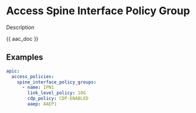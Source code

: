 # Access Spine Interface Policy Group

Description

{{ aac_doc }}
## Examples

```yaml
apic:
  access_policies:
    spine_interface_policy_groups:
      - name: IPN1
        link_level_policy: 10G
        cdp_policy: CDP-ENABLED
        aaep: AAEP1
```
